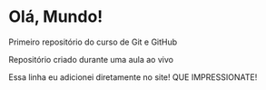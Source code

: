 # Olá, Mundo!
 Primeiro repositório do curso de Git e GitHub

Repositório criado durante uma aula ao vivo

Essa linha eu adicionei diretamente no site! QUE IMPRESSIONATE!
